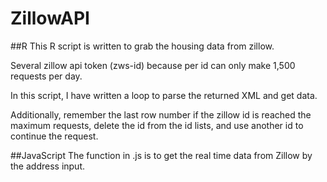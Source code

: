 # ZillowAPI
##R
This R script is written to grab the housing data from zillow. 

Several zillow api token (zws-id) because per id can only make 1,500 requests per day.

In this script, I have written a loop to parse the returned XML and get data. 

Additionally, remember the last row number if the zillow id is reached the maximum requests, delete the id from the id lists, and use another id to continue the request.

##JavaScript
The function in .js is to get the real time data from Zillow by the address input.
